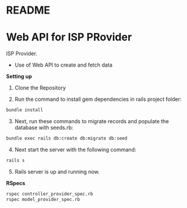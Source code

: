 # README

# Web API for ISP PRovider
  ISP Provider.
  - Use of Web API to create and fetch data

**Setting up**
1. Clone the Repository

2. Run the command to install gem dependencies in rails project folder:
```bash
bundle install
```

3. Next, run these commands to migrate records and populate the database with seeds.rb:
```bash
bundle exec rails db:create db:migrate db:seed
```

4. Next start the server with the following command:
```bash
rails s
```

5. Rails server is up and running now.


**RSpecs**
```bash
rspec controller_provider_spec.rb
rspec model_provider_spec.rb
```
